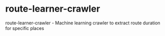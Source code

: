 # route-learner-crawler
route-learner-crawler - Machine learning crawler to extract route duration for specific places
